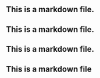## This is a markdown file.
## This is a markdown file.
## This is a markdown file.
## This is a markdown file
